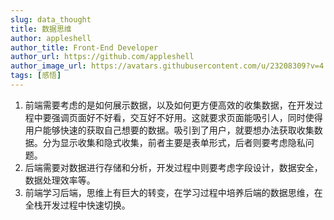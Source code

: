 ```yaml
---
slug: data_thought
title: 数据思维
author: appleshell
author_title: Front-End Developer
author_url: https://github.com/appleshell
author_image_url: https://avatars.githubusercontent.com/u/23208309?v=4
tags: [感悟]
---
```


1. 前端需要考虑的是如何展示数据，以及如何更方便高效的收集数据，在开发过程中要强调页面好不好看，交互好不好用。这就要求页面能吸引人，同时使得用户能够快速的获取自己想要的数据。吸引到了用户，就要想办法获取收集数据。分为显示收集和隐式收集，前者主要是表单形式，后者则要考虑隐私问题。
2. 后端需要对数据进行存储和分析，开发过程中则要考虑字段设计，数据安全，数据处理效率等。
3. 前端学习后端，思维上有巨大的转变，在学习过程中培养后端的数据思维，在全栈开发过程中快速切换。